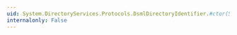 ```yaml
---
uid: System.DirectoryServices.Protocols.DsmlDirectoryIdentifier.#ctor(System.Uri)
internalonly: False
---
```

